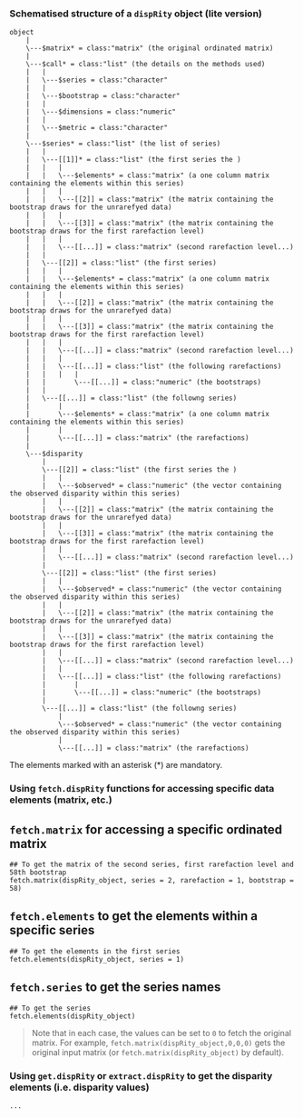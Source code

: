 ### Schematised structure of a `dispRity` object (lite version)

```
object
	|
	\---$matrix* = class:"matrix" (the original ordinated matrix)
	|
	\---$call* = class:"list" (the details on the methods used)
	|	|
	|	\---$series = class:"character"
	|	|
	|	\---$bootstrap = class:"character"
	|	|
	|	\---$dimensions = class:"numeric"
	|	|
	|	\---$metric = class:"character"
	|
	\---$series* = class:"list" (the list of series)
	|	|
	|	\---[[1]]* = class:"list" (the first series the )
	|	|	|
	|	|	\---$elements* = class:"matrix" (a one column matrix containing the elements within this series)
	|	|	|
	|	|	\---[[2]] = class:"matrix" (the matrix containing the bootstrap draws for the unrarefyed data)
	|	|	|
	|	|	\---[[3]] = class:"matrix" (the matrix containing the bootstrap draws for the first rarefaction level)
	|	|	|
	|	|	\---[[...]] = class:"matrix" (second rarefaction level...)
	|	|
	|	\---[[2]] = class:"list" (the first series)
	|	|	|
	|	|	\---$elements* = class:"matrix" (a one column matrix containing the elements within this series)
	|	|	|
	|	|	\---[[2]] = class:"matrix" (the matrix containing the bootstrap draws for the unrarefyed data)
	|	|	|
	|	|	\---[[3]] = class:"matrix" (the matrix containing the bootstrap draws for the first rarefaction level)
	|	|	|
	|	|	\---[[...]] = class:"matrix" (second rarefaction level...)			
	|	|	|
	|	|	\---[[...]] = class:"list" (the following rarefactions)
	|	|	|	|
	|	|		\---[[...]] = class:"numeric" (the bootstraps)
	|	|
	|	\---[[...]] = class:"list" (the followng series)
	|		|
	|		\---$elements* = class:"matrix" (a one column matrix containing the elements within this series)
	|		|
	|		\---[[...]] = class:"matrix" (the rarefactions)
	|
	\---$disparity
		|
		\---[[2]] = class:"list" (the first series the )
		|	|
		|	\---$observed* = class:"numeric" (the vector containing the observed disparity within this series)
		|	|
		|	\---[[2]] = class:"matrix" (the matrix containing the bootstrap draws for the unrarefyed data)
		|	|
		|	\---[[3]] = class:"matrix" (the matrix containing the bootstrap draws for the first rarefaction level)
		|	|
		|	\---[[...]] = class:"matrix" (second rarefaction level...)
		|
		\---[[2]] = class:"list" (the first series)
		|	|
		|	\---$observed* = class:"numeric" (the vector containing the observed disparity within this series)
		|	|
		|	\---[[2]] = class:"matrix" (the matrix containing the bootstrap draws for the unrarefyed data)
		|	|
		|	\---[[3]] = class:"matrix" (the matrix containing the bootstrap draws for the first rarefaction level)
		|	|
		|	\---[[...]] = class:"matrix" (second rarefaction level...)			
		|	|
		|	\---[[...]] = class:"list" (the following rarefactions)
		|		|
		|		\---[[...]] = class:"numeric" (the bootstraps)
		|
		\---[[...]] = class:"list" (the followng series)
			|
			\---$observed* = class:"numeric" (the vector containing the observed disparity within this series)
			|
			\---[[...]] = class:"matrix" (the rarefactions)
```
The elements marked with an asterisk (*) are mandatory.

### Using `fetch.dispRity` functions for accessing specific data elements (matrix, etc.)

## `fetch.matrix` for accessing a specific ordinated matrix

```{r}
## To get the matrix of the second series, first rarefaction level and 58th bootstrap
fetch.matrix(dispRity_object, series = 2, rarefaction = 1, bootstrap = 58)
```

## `fetch.elements` to get the elements within a specific series

```{r}
## To get the elements in the first series
fetch.elements(dispRity_object, series = 1)
```

## `fetch.series` to get the series names

```{r}
## To get the series
fetch.elements(dispRity_object)
```

> Note that in each case, the values can be set to `0` to fetch the original matrix. For example, `fetch.matrix(dispRity_object,0,0,0)` gets the original input matrix (or `fetch.matrix(dispRity_object)` by default).

### Using `get.dispRity` or `extract.dispRity` to get the disparity elements (i.e. disparity values)

```{r}
...
```